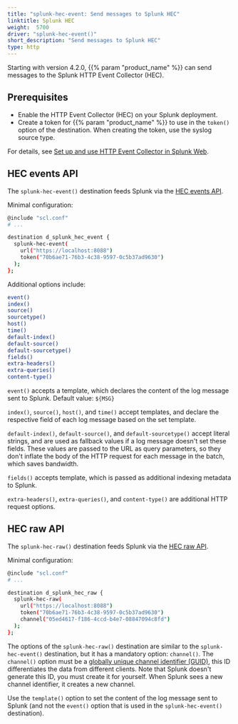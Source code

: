 ```yaml
---
title: "splunk-hec-event: Send messages to Splunk HEC"
linktitle: Splunk HEC
weight:  5700
driver: "splunk-hec-event()"
short_description: "Send messages to Splunk HEC"
type: http
---
```


Starting with version 4.2.0, {{% param "product_name" %}} can send messages to the Splunk HTTP Event Collector (HEC).

## Prerequisites

- Enable the HTTP Event Collector (HEC) on your Splunk deployment.
- Create a token for {{% param "product_name" %}} to use in the `token()` option of the destination. When creating the token, use the syslog source type.

For details, see [Set up and use HTTP Event Collector in Splunk Web](https://docs.splunk.com/Documentation/Splunk/latest/Data/UsetheHTTPEventCollector).

## HEC events API

The `splunk-hec-event()` destination feeds Splunk via the [HEC events API](https://docs.splunk.com/Documentation/Splunk/9.0.4/RESTREF/RESTinput#services.2Fcollector.2Fevent.2F1.0).

Minimal configuration:

```sh
@include "scl.conf"
# ...

destination d_splunk_hec_event {
  splunk-hec-event(
    url("https://localhost:8088")
    token("70b6ae71-76b3-4c38-9597-0c5b37ad9630")
  );
};
```

Additional options include:

```sh
event()
index()
source()
sourcetype()
host()
time()
default-index()
default-source()
default-sourcetype()
fields()
extra-headers()
extra-queries()
content-type()
```

`event()` accepts a template, which declares the content of the log message sent to Splunk. Default value: `${MSG}`

`index()`, `source()`, `host()`, and `time()` accept templates, and declare the respective field of each log message based on the set template.

`default-index()`, `default-source()`, and `default-sourcetype()` accept literal strings, and are used as fallback values if a log message doesn't set these fields. These values are passed to the URL as query parameters, so they don't inflate the body of the HTTP request
for each message in the batch, which saves bandwidth.

`fields()` accepts template, which is passed as additional indexing metadata to Splunk.

`extra-headers()`, `extra-queries()`, and `content-type()` are additional HTTP request options.

## HEC raw API

The `splunk-hec-raw()` destination feeds Splunk via the [HEC raw API](https://docs.splunk.com/Documentation/Splunk/9.0.4/RESTREF/RESTinput#services.2Fcollector.2Fraw.2F1.0).

Minimal configuration:

```sh
@include "scl.conf"
# ...

destination d_splunk_hec_raw {
  splunk-hec-raw(
    url("https://localhost:8088")
    token("70b6ae71-76b3-4c38-9597-0c5b37ad9630")
    channel("05ed4617-f186-4ccd-b4e7-08847094c8fd")
  );
};
```

The options of the `splunk-hec-raw()` destination are similar to the `splunk-hec-event()` destination, but it has a mandatory option: `channel()`. The `channel()` option must be a [globally unique channel identifier (GUID)](https://docs.splunk.com/Documentation/Splunk/9.0.4/Data/FormateventsforHTTPEventCollector#Channel_identifier_header), this ID differentiates the data from different clients. Note that Splunk doesn't generate this ID, you must create it for yourself. When Splunk sees a new channel identifier, it creates a new channel.

Use the `template()` option to set the content of the log message sent to Splunk (and not the `event()` option that is used in the `splunk-hec-event()` destination).
